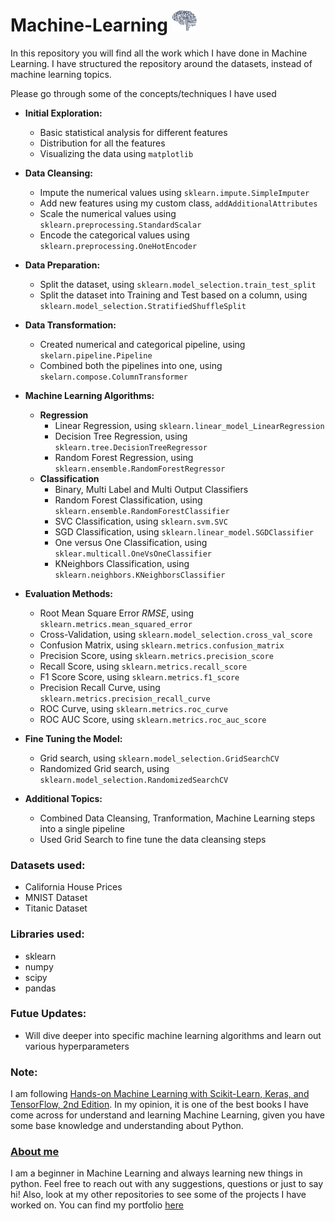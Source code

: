 # Machine-Learning  <img src="/Resources/AI.gif" width="40" height="35"/>
 
In this repository you will find all the work which I have done in Machine Learning.
I have structured the repository around the datasets, instead of machine learning topics. 

Please go through some of the concepts/techniques I have used

- __Initial Exploration:__
    - Basic statistical analysis for different features
    - Distribution for all the features
    - Visualizing the data using `matplotlib`

- __Data Cleansing:__
    - Impute the numerical values using `sklearn.impute.SimpleImputer`
    - Add new features using my custom class, `addAdditionalAttributes`
    - Scale the numerical values using `sklearn.preprocessing.StandardScalar`
    - Encode the categorical values using `sklearn.preprocessing.OneHotEncoder`

- __Data Preparation:__
    - Split the dataset, using `sklearn.model_selection.train_test_split`
    - Split the dataset into Training and Test based on a column, using `sklearn.model_selection.StratifiedShuffleSplit`

- __Data Transformation:__
    - Created numerical and categorical pipeline, using `skelarn.pipeline.Pipeline`
    - Combined both the pipelines into one, using `skelarn.compose.ColumnTransformer`

- __Machine Learning Algorithms:__
    - __Regression__
        - Linear Regression, using `sklearn.linear_model_LinearRegression`
        - Decision Tree Regression, using `sklearn.tree.DecisionTreeRegressor`
        - Random Forest Regression, using `sklearn.ensemble.RandomForestRegressor`
    - __Classification__
        - Binary, Multi Label and Multi Output Classifiers
        - Random Forest Classification, using `sklearn.ensemble.RandomForestClassifier`
        - SVC Classification, using `sklearn.svm.SVC`
        - SGD Classification, using `sklearn.linear_model.SGDClassifier`
        - One versus One Classification, using `sklear.multicall.OneVsOneClassifier`
        - KNeighbors Classification, using `sklearn.neighbors.KNeighborsClassifier`

- __Evaluation Methods:__
    - Root Mean Square Error _RMSE_, using `sklearn.metrics.mean_squared_error`
    - Cross-Validation, using `sklearn.model_selection.cross_val_score`
    - Confusion Matrix, using `sklearn.metrics.confusion_matrix`
    - Precision Score, using `sklearn.metrics.precision_score`
    - Recall Score, using `sklearn.metrics.recall_score`
    - F1 Score Score, using `sklearn.metrics.f1_score`
    - Precision Recall Curve, using `sklearn.metrics.precision_recall_curve`
    - ROC Curve, using `sklearn.metrics.roc_curve`
    - ROC AUC Score, using `sklearn.metrics.roc_auc_score`

- __Fine Tuning the Model:__
    - Grid search, using `sklearn.model_selection.GridSearchCV`
    - Randomized Grid search, using `sklearn.model_selection.RandomizedSearchCV`

- __Additional Topics:__
    - Combined Data Cleansing, Tranformation, Machine Learning steps into a single pipeline
    - Used Grid Search to fine tune the data cleansing steps

### Datasets used:
- California House Prices
- MNIST Dataset
- Titanic Dataset

### Libraries used:
- sklearn
- numpy
- scipy
- pandas

### Futue Updates:
- Will dive deeper into specific machine learning algorithms and learn out various hyperparameters

### Note:
I am following [Hands-on Machine Learning with Scikit-Learn, Keras, and TensorFlow, 2nd Edition](https://www.oreilly.com/library/view/hands-on-machine-learning/9781492032632/). In my opinion, it is one of the best books I have come across for understand and learning Machine Learning, given you have some base knowledge and understanding about Python.

### [About me](https://preetparmar.github.io/)
I am a beginner in Machine Learning and always learning new things in python. Feel free to reach out with any suggestions, questions or just to say hi!
Also, look at my other repositories to see some of the projects I have worked on.
You can find my portfolio [here](https://preetparmar.github.io/)